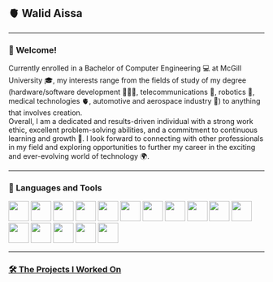 <h2>🫀 Walid Aissa </h2>

<hr>

<h3>👋 Welcome! </h3>
Currently enrolled in a Bachelor of Computer Engineering 💻 at McGill University 🎓, my interests range from the fields of study of my degree (hardware/software development 👨🏽‍💻, telecommunications 📡, robotics 🤖, medical technologies 🫀, automotive and aerospace industry 🚀) to anything that involves creation.
</br>
Overall, I am a dedicated and results-driven individual with a strong work ethic, excellent problem-solving abilities, and a commitment to continuous learning and growth 🌱. I look forward to connecting with other professionals in my field and exploring opportunities to further my career in the exciting and ever-evolving world of technology 🌍.

<hr>

<h3>🧰 Languages and Tools</h3>
<img src="https://github.com/WalidAissa/WalidAissa/assets/94759379/08178655-43b2-49bb-b241-7d7fead3a281" width="40" height="40">
<img src="https://github.com/WalidAissa/WalidAissa/assets/94759379/13c6c9a5-98ae-4ff3-a352-206bb1aedf20" width="40" height="40">
<img src="https://github.com/WalidAissa/WalidAissa/assets/94759379/6331effb-ef41-45d2-8cd6-1cb479859da3" width="40" height="40">
<img src="https://github.com/WalidAissa/WalidAissa/assets/94759379/7fbe0856-a3a2-494f-a8fc-8fdbe302662d" width="40" height="40">
<img src="https://github.com/WalidAissa/WalidAissa/assets/94759379/bf748364-7e80-4e0e-93bf-aa12dffcaa84" width="40" height="40">
<img src="https://github.com/WalidAissa/WalidAissa/assets/94759379/85092a72-a1af-48aa-932a-a1dbf15707ca" width="40" height="40">
<img src="https://github.com/WalidAissa/WalidAissa/assets/94759379/b3af2a8b-4d8f-4b47-ba49-bf405f54ccb1" width="40" height="40">
<img src="https://github.com/WalidAissa/WalidAissa/assets/94759379/9860977a-2f14-47fd-92a7-de04e16d8d36" width="40" height="40">
<img src="https://github.com/WalidAissa/WalidAissa/assets/94759379/fd174bcd-92e0-4fa5-b729-1ec810f030ac" width="40" height="40">
<img src="https://github.com/WalidAissa/WalidAissa/assets/94759379/9166fcaa-4a3b-4b80-bacc-1c57416d4917" width="40" height="40">
<img src="https://github.com/WalidAissa/WalidAissa/assets/94759379/897ca084-2cec-4900-b053-8cc1ac96753f" width="40" height="40">
<img src="https://github.com/WalidAissa/WalidAissa/assets/94759379/4607612d-d893-408f-9665-a0a01fbafe37" width="40" height="40">
<img src="https://github.com/WalidAissa/WalidAissa/assets/94759379/d0d5726e-24d9-4d08-ba31-499b7bc5e396" width="40" height="40">
<img src="https://github.com/WalidAissa/WalidAissa/assets/94759379/109b104e-6b8f-403d-b68f-dfcc72286eb5" width="40" height="40">
<img src="https://github.com/WalidAissa/WalidAissa/assets/94759379/8a36117a-85c6-45c1-92ae-f2d15d6c921a" width="40" height="40">
<img src="https://github.com/WalidAissa/WalidAissa/assets/94759379/7e94d283-7921-4b90-93b2-5578ebc7a9c2" width="40" height="40">

<hr>


<h3><a href="https://github.com/WalidAissa?tab=repositories">🛠️ The Projects I Worked On</a></h3>
